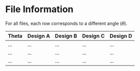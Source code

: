 # File Information
For all files, each row corresponds to a different angle ($`\theta`$). 

| Theta  | Design A |  Design B  |  Design C |  Design D |
|---|---|---|---|---|
| ...  | ...  |...  | ...  | ...  |
| ...  | ... |  ... |  ... | ...  |
|  ... | ...  | ...  |...   | ...  |